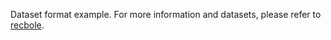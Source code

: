 Dataset format example.
For more information and datasets, please refer to [recbole](https://recbole.io/).